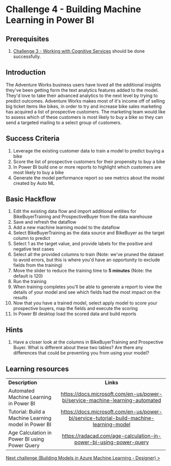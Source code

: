 # Challenge 4 - Building Machine Learning in Power BI

## Prerequisites

1. [Challenge 3 - Working with Cognitive Services](./03-CognitiveServices.md) should be done successfully.

## Introduction
The Adventure Works business users have loved all the additional insights they've been getting form the text analytics features added to the model.  They'd love to take their advanced analytics to the next level by trying to predict outcomes.  Adventure Works makes most of it's income off of selling big ticket items like bikes, in order to try and increase bike sales marketing has acquired a list of prospective customers.   The marketing team would like to assess which of these customers is most likely to buy a bike so they can send a targeted mailing to a select group of customers.

## Success Criteria
1.  Leverage the existing customer data to train a model to predict buying a bike
1.  Score the list of prospective customers for their propensity to buy a bike
1.  In Power BI build one or more reports to highlight which customers are most likely to buy a bike
1.  Generate the model performance report so see metrics about the model created by Auto ML


## Basic Hackflow
1. Edit the existing data flow and import additional entities for BikeBuyerTraining and ProspectiveBuyer from the data warehouse
1. Save and refresh the dataflow
1. Add a new machine learning model to the dataflow
1. Select BikeBuyerTraining as the data source and BikeBuyer as the target column to predict
1. Select 1 as the target value, and provide labels for the positive and negative test cases
1. Select all the provided columns to train (Note: we've pruned the dataset to avoid errors, but this is where you'd have an opportunity to exclude fields from the training)
1. Move the slider to reduce the training time to **5 minutes** (Note: the default is 120)
1. Run the training
1. When training completes you'll be able to generate a report to view the details of your model and see which fields had the most impact on the results
1. Now that you have a trained model, select apply model to score your prospective buyers, map the fields and execute the scoring
1. In Power BI desktop load the scored data and build reports

## Hints

1.  Have a closer look at the columns in BikeBuyerTraining and Prospective Buyer.  What is different about these two tables?  Are there any differences that could be preventing you from using your model?

## Learning resources

|                                            |                                                                                                                                                       |
| ------------------------------------------ | :---------------------------------------------------------------------------------------------------------------------------------------------------: |
| **Description**                            |                                                                       **Links**                                                                       |
| Automated Machine Learning in Power BI | <https://docs.microsoft.com/en-us/power-bi/service-machine-learning-automated> |
| Tutorial: Build a Machine Learning model in Power BI | <https://docs.microsoft.com/en-us/power-bi/service-tutorial-build-machine-learning-model> |
| Age Calculation in Power BI using Power Query | <https://radacad.com/age-calculation-in-power-bi-using-power-query> | 


[Next challenge (Building Models in Azure Machine Learning - Designer) >](./05-AMLDesigner.md)
